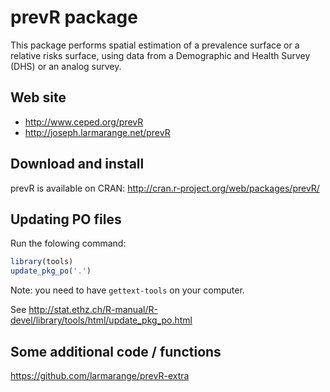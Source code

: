 # prevR package

This package performs spatial estimation of a prevalence surface
or a relative risks surface, using data from a Demographic and Health
Survey (DHS) or an analog survey.

## Web site

* <http://www.ceped.org/prevR>
* <http://joseph.larmarange.net/prevR>

## Download and install

prevR is available on CRAN: <http://cran.r-project.org/web/packages/prevR/>

## Updating PO files

Run the folowing command:

```r
library(tools)
update_pkg_po('.')
```

Note: you need to have `gettext-tools` on your computer. 

See <http://stat.ethz.ch/R-manual/R-devel/library/tools/html/update_pkg_po.html>

## Some additional code / functions

<https://github.com/larmarange/prevR-extra>
